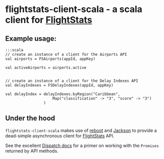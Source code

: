 # flightstats-client-scala - a scala client for [FlightStats][1]

## Example usage:

    :::scala
    // create an instance of a client for the Airports API
    val airports = FSAirports(appId, appKey)

    val activeAirports = airports.active


    // create an instance of a client for the Delay Indexes API
    val delayIndexes = FSDelayIndexes(appId, appKey)

    val delayIndex = delayIndexes.byRegion("Caribbean",
                         Map("classification" -> "3", "score" -> "3")
                     )

## Under the hood

`flightstats-client-scala` makes use of [reboot][2] and [Jackson][3]
to provide a dead-simple asynchronous client for [FlightStats][1] API.

See the excellent [Dispatch docs][4] for a primer on working with the
`Promises` returned by API methods.

[1]: https://developer.flightstats.com/api-docs/
[2]: https://github.com/dispatch/reboot
[3]: http://jackson.codehaus.org
[4]: http://dispatch.databinder.net/Dispatch.html
